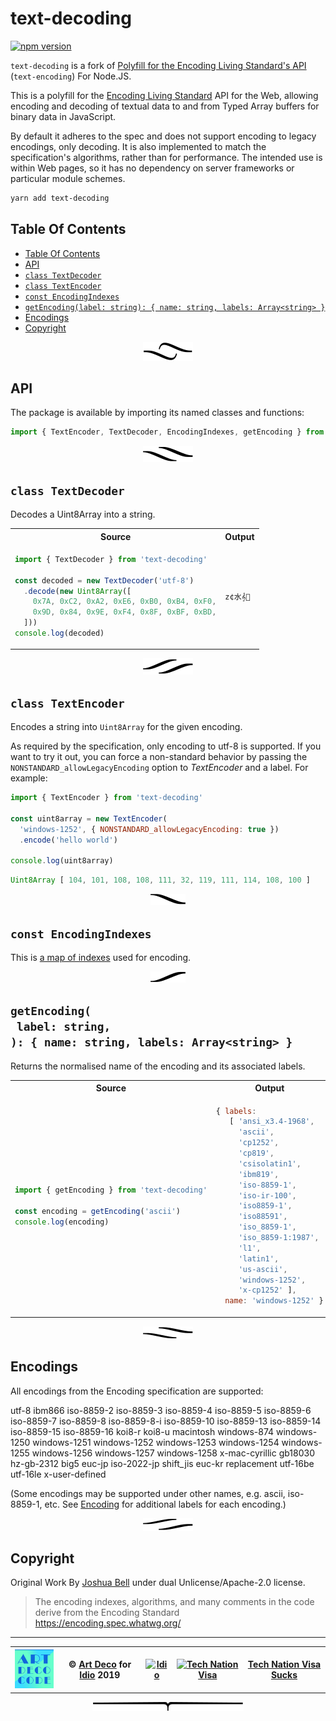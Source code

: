 # text-decoding

[![npm version](https://badge.fury.io/js/text-decoding.svg)](https://npmjs.org/package/text-decoding)

`text-decoding` is a fork of [Polyfill for the Encoding Living Standard's API](https://github.com/inexorabletash/text-encoding) (`text-encoding`) For Node.JS.

This is a polyfill for the [Encoding Living Standard](https://encoding.spec.whatwg.org/) API for the Web, allowing encoding and decoding of textual data to and from Typed Array buffers for binary data in JavaScript.

By default it adheres to the spec and does not support encoding to legacy encodings, only decoding. It is also implemented to match the specification's algorithms, rather than for performance. The intended use is within Web pages, so it has no dependency on server frameworks or particular module schemes.

```sh
yarn add text-decoding
```

## Table Of Contents

- [Table Of Contents](#table-of-contents)
- [API](#api)
- [`class TextDecoder`](#class-textdecoder)
- [`class TextEncoder`](#class-textencoder)
- [`const EncodingIndexes`](#const-encodingindexes)
- [`getEncoding(label: string): { name: string, labels: Array<string> }`](#getencodinglabel-string--name-string-labels-arraystring-)
- [Encodings](#encodings)
- [Copyright](#copyright)

<p align="center"><a href="#table-of-contents"><img src="/.documentary/section-breaks/0.svg?sanitize=true"></a></p>

## API

The package is available by importing its named classes and functions:

```js
import { TextEncoder, TextDecoder, EncodingIndexes, getEncoding } from 'text-decoding'
```

<p align="center"><a href="#table-of-contents"><img src="/.documentary/section-breaks/1.svg?sanitize=true"></a></p>

## `class TextDecoder`

Decodes a Uint8Array into a string.

<table>
<tr><th>Source</th><th>Output</th></tr>
<tr><td>

```js
import { TextDecoder } from 'text-decoding'

const decoded = new TextDecoder('utf-8')
  .decode(new Uint8Array([
    0x7A, 0xC2, 0xA2, 0xE6, 0xB0, 0xB4, 0xF0,
    0x9D, 0x84, 0x9E, 0xF4, 0x8F, 0xBF, 0xBD,
  ]))
console.log(decoded)
```
</td>
<td>

```
z¢水𝄞􏿽
```
</td></tr>
</table>

<p align="center"><a href="#table-of-contents"><img src="/.documentary/section-breaks/2.svg?sanitize=true"></a></p>

## `class TextEncoder`

Encodes a string into `Uint8Array` for the given encoding.

As required by the specification, only encoding to utf-8 is supported. If you want to try it out, you can force a non-standard behavior by passing the `NONSTANDARD_allowLegacyEncoding` option to _TextEncoder_ and a label. For example:

```js
import { TextEncoder } from 'text-decoding'

const uint8array = new TextEncoder(
  'windows-1252', { NONSTANDARD_allowLegacyEncoding: true })
  .encode('hello world')

console.log(uint8array)
```
```js
Uint8Array [ 104, 101, 108, 108, 111, 32, 119, 111, 114, 108, 100 ]
```

<p align="center"><a href="#table-of-contents"><img src="/.documentary/section-breaks/3.svg?sanitize=true"></a></p>

## `const EncodingIndexes`

This is [a map of indexes](src/encoding-indexes.js) used for encoding.

<p align="center"><a href="#table-of-contents"><img src="/.documentary/section-breaks/4.svg?sanitize=true"></a></p>

## `getEncoding(`<br/>&nbsp;&nbsp;`label: string,`<br/>`): { name: string, labels: Array<string> }`

Returns the normalised name of the encoding and its associated labels.

<table>
<tr><th>Source</th><th>Output</th></tr>
<tr><td>

```js
import { getEncoding } from 'text-decoding'

const encoding = getEncoding('ascii')
console.log(encoding)
```
</td>
<td>

```js
{ labels: 
   [ 'ansi_x3.4-1968',
     'ascii',
     'cp1252',
     'cp819',
     'csisolatin1',
     'ibm819',
     'iso-8859-1',
     'iso-ir-100',
     'iso8859-1',
     'iso88591',
     'iso_8859-1',
     'iso_8859-1:1987',
     'l1',
     'latin1',
     'us-ascii',
     'windows-1252',
     'x-cp1252' ],
  name: 'windows-1252' }
```
</td></tr>
</table>

<p align="center"><a href="#table-of-contents"><img src="/.documentary/section-breaks/5.svg?sanitize=true"></a></p>


## Encodings

All encodings from the Encoding specification are supported:

utf-8 ibm866 iso-8859-2 iso-8859-3 iso-8859-4 iso-8859-5 iso-8859-6 iso-8859-7 iso-8859-8 iso-8859-8-i iso-8859-10 iso-8859-13 iso-8859-14 iso-8859-15 iso-8859-16 koi8-r koi8-u macintosh windows-874 windows-1250 windows-1251 windows-1252 windows-1253 windows-1254 windows-1255 windows-1256 windows-1257 windows-1258 x-mac-cyrillic gb18030 hz-gb-2312 big5 euc-jp iso-2022-jp shift_jis euc-kr replacement utf-16be utf-16le x-user-defined

(Some encodings may be supported under other names, e.g. ascii, iso-8859-1, etc. See [Encoding](https://encoding.spec.whatwg.org/) for additional labels for each encoding.)

<p align="center"><a href="#table-of-contents"><img src="/.documentary/section-breaks/6.svg?sanitize=true"></a></p>

## Copyright

Original Work By [Joshua Bell](https://github.com/inexorabletash/text-encoding) under dual Unlicense/Apache-2.0 license.

> The encoding indexes, algorithms, and many comments in the code derive from the Encoding Standard https://encoding.spec.whatwg.org/

---

<table>
  <tr>
    <th>
      <a href="https://artd.eco">
        <img src="https://raw.githubusercontent.com/wrote/wrote/master/images/artdeco.png" alt="Art Deco">
      </a>
    </th>
    <th>© <a href="https://artd.eco">Art Deco</a> for <a href="https://idio.cc">Idio</a> 2019</th>
    <th>
      <a href="https://idio.cc">
        <img src="https://avatars3.githubusercontent.com/u/40834161?s=100" width="100" alt="Idio">
      </a>
    </th>
    <th>
      <a href="https://www.technation.sucks" title="Tech Nation Visa">
        <img src="https://raw.githubusercontent.com/artdecoweb/www.technation.sucks/master/anim.gif"
          alt="Tech Nation Visa">
      </a>
    </th>
    <th><a href="https://www.technation.sucks">Tech Nation Visa Sucks</a></th>
  </tr>
</table>

<p align="center"><a href="#table-of-contents"><img src="/.documentary/section-breaks/-1.svg?sanitize=true"></a></p>